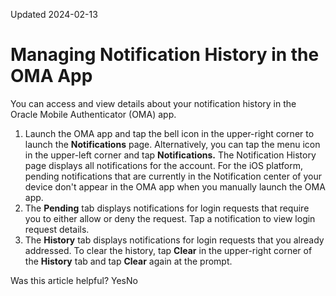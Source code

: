 Updated 2024-02-13
# Managing Notification History in the OMA App
You can access and view details about your notification history in the Oracle Mobile Authenticator (OMA) app.
  1. Launch the OMA app and tap the bell icon in the upper-right corner to launch the **Notifications** page. Alternatively, you can tap the menu icon in the upper-left corner and tap **Notifications.** The Notification History page displays all notifications for the account.
For the iOS platform, pending notifications that are currently in the Notification center of your device don't appear in the OMA app when you manually launch the OMA app.
  2. The **Pending** tab displays notifications for login requests that require you to either allow or deny the request. Tap a notification to view login request details.
  3. The **History** tab displays notifications for login requests that you already addressed. To clear the history, tap **Clear** in the upper-right corner of the **History** tab and tap **Clear** again at the prompt.


Was this article helpful?
YesNo

